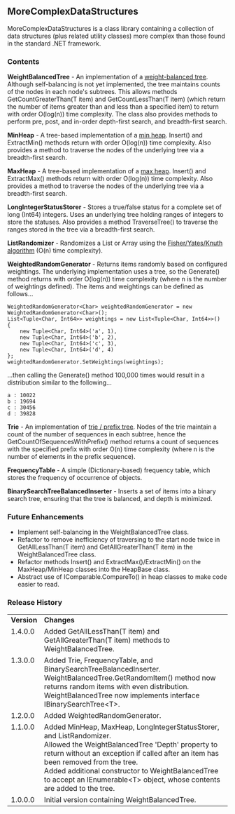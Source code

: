 MoreComplexDataStructures
-------------------------

MoreComplexDataStructures is a class library containing a collection of data structures (plus related utility classes) more complex than those found in the standard .NET framework.

### Contents
**WeightBalancedTree** - An implementation of a [weight-balanced tree](https://en.wikipedia.org/wiki/Weight-balanced_tree).  Although self-balancing is not yet implemented, the tree maintains counts of the nodes in each node's subtrees.  This allows methods GetCountGreaterThan(T item) and GetCountLessThan(T item) (which return the number of items greater than and less than a specified item) to return with order O(log(n)) time complexity.  The class also provides methods to perform pre, post, and in-order depth-first search, and breadth-first search.

**MinHeap** - A tree-based implementation of a [min heap](https://en.wikipedia.org/wiki/Heap_(data_structure)).  Insert() and ExtractMin() methods return with order O(log(n)) time complexity.  Also provides a method to traverse the nodes of the underlying tree via a breadth-first search.

**MaxHeap** - A tree-based implementation of a [max heap](https://en.wikipedia.org/wiki/Heap_(data_structure)).  Insert() and ExtractMax() methods return with order O(log(n)) time complexity.  Also provides a method to traverse the nodes of the underlying tree via a breadth-first search.

**LongIntegerStatusStorer** - Stores a true/false status for a complete set of long (Int64) integers.  Uses an underlying tree holding ranges of integers to store the statuses.  Also provides a method TraverseTree() to traverse the ranges stored in the tree via a breadth-first search.

**ListRandomizer** - Randomizes a List or Array using the [Fisher/Yates/Knuth algorithm](https://en.wikipedia.org/wiki/Fisher%E2%80%93Yates_shuffle) (O(n) time complexity).

**WeightedRandomGenerator** - Returns items randomly based on configured weightings.  The underlying implementation uses a tree, so the Generate() method returns with order O(log(n)) time complexity (where n is the number of weightings defined).  The items and weightings can be defined as follows...

    WeightedRandomGenerator<Char> weightedRandomGenerator = new WeightedRandomGenerator<Char>();
    List<Tuple<Char, Int64>> weightings = new List<Tuple<Char, Int64>>()
    {
        new Tuple<Char, Int64>('a', 1), 
        new Tuple<Char, Int64>('b', 2),
        new Tuple<Char, Int64>('c', 3),
        new Tuple<Char, Int64>('d', 4)
    };
    weightedRandomGenerator.SetWeightings(weightings);

...then calling the Generate() method 100,000 times would result in a distribution similar to the following...

    a : 10022
    b : 19694
    c : 30456
    d : 39828

**Trie** - An implementation of [trie / prefix tree](https://en.wikipedia.org/wiki/Trie).  Nodes of the trie maintain a count of the number of sequences in each subtree, hence the GetCountOfSequencesWithPrefix() method returns a count of sequences with the specified prefix with order O(n) time complexity (where n is the number of elements in the prefix sequence).

**FrequencyTable** - A simple (Dictionary-based) frequency table, which stores the frequency of occurrence of objects.

**BinarySearchTreeBalancedInserter** - Inserts a set of items into a binary search tree, ensuring that the tree is balanced, and depth is minimized.


### Future Enhancements
- Implement self-balancing in the WeightBalancedTree class.
- Refactor to remove inefficiency of traversing to the start node twice in GetAllLessThan(T item) and GetAllGreaterThan(T item) in the WeightBalancedTree class.
- Refactor methods Insert() and ExtractMax()/ExtractMin() on the MaxHeap/MinHeap classes into the HeapBase class.
- Abstract use of IComparable<T>.CompareTo() in heap classes to make code easier to read.

### Release History

<table>
  <tr>
    <td><b>Version</b></td>
    <td><b>Changes</b></td>
  </tr>
  <tr>
    <td valign="top">1.4.0.0</td>
    <td>
      Added GetAllLessThan(T item) and GetAllGreaterThan(T item) methods to WeightBalancedTree.<br />
    </td>
  </tr>
  <tr>
    <td valign="top">1.3.0.0</td>
    <td>
      Added Trie, FrequencyTable, and BinarySearchTreeBalancedInserter.<br />
      WeightBalancedTree.GetRandomItem() method now returns random items with even distribution.<br />
      WeightBalancedTree now implements interface IBinarySearchTree&lt;T&gt;.<br />
    </td>
  </tr>
  <tr>
    <td valign="top">1.2.0.0</td>
    <td>
      Added WeightedRandomGenerator.<br />
    </td>
  </tr>
  <tr>
    <td valign="top">1.1.0.0</td>
    <td>
      Added MinHeap, MaxHeap, LongIntegerStatusStorer, and ListRandomizer.<br />
      Allowed the WeightBalancedTree 'Depth' property to return without an exception if called after an item has been removed from the tree.<br />
      Added additional constructor to WeightBalancedTree to accept an IEnumerable&lt;T&gt; object, whose contents are added to the tree.<br />
    </td>
  </tr>
  <tr>
    <td valign="top">1.0.0.0</td>
    <td>
      Initial version containing WeightBalancedTree.
    </td>
  </tr>
</table>